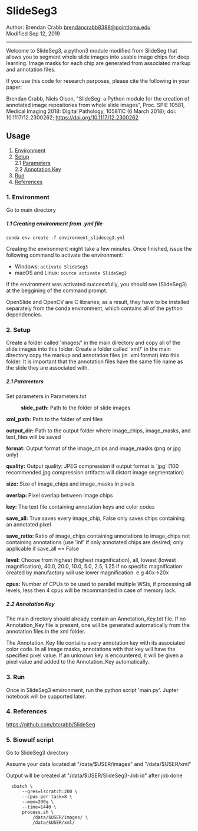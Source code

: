 # SlideSeg3

Author: Brendan Crabb <brendancrabb8388@pointloma.edu> <br>
Modified Sep 12, 2019 <br>
<hr>

Welcome to SlideSeg3, a python3 module modified from SlideSeg that allows you to segment whole slide images into usable image
chips for deep learning. Image masks for each chip are generated from associated markup and annotation files.

If you use this code for research purposes, please cite the following in your paper: 

Brendan Crabb, Niels Olson, "SlideSeg: a Python module for the creation of annotated image repositories from whole slide images", Proc. SPIE 10581, Medical Imaging 2018: Digital Pathology, 105811C (6 March 2018); doi: 10.1117/12.2300262; https://doi.org/10.1117/12.2300262


## Usage <a class ="anchor" id="user-guide"></a>
1.    [Environment](#1.)  
2.    [Setup](#2.)  
      2.1 [Parameters](#2.1)  
      2.2 [Annotation Key](#2.2)  
3.    [Run](#3.)
4.    [References](#4.)

### 1. Environment <a class ="anchor" id="1."></a>

Go to main directory

##### 1.1 Creating environment from .yml file <a class ="anchor" id="1.1"></a>

<code>conda env create -f environment_slideseg3.yml </code>

Creating the environment might take a few minutes. Once finished, issue the following command to activate the environment:

* Windows: <code>activate SlideSeg3</code>
* macOS and Linux: <code>source activate SlideSeg3</code>

If the environment was activated successfully, you should see (SlideSeg3) at the beggining of the command prompt.

OpenSlide and OpenCV are C libraries; as a result, they have to be installed separately from the conda environment, which contains all of the python dependencies.

### 2. Setup <a class ="anchor" id="2."></a>

Create a folder called 'images/' in the main directory and copy all of the slide images into this folder. Create a folder called 'xml/' in the main directory copy the markup and annotation files (in .xml format) into this folder. It is important that the annotation files have the same file name as the slide they are associated with.

##### 2.1 Parameters <a class ="anchor" id="2.1"></a>

Set parameters in Parameters.txt

<p style="margin-left: 40px">
<b>slide_path:</b> Path to the folder of slide images <br>

<b>xml_path:</b> Path to the folder of xml files <br>

<b>output_dir:</b> Path to the output folder where image_chips, image_masks, and text_files will be saved <br>

<b>format:</b> Output format of the image_chips and image_masks (png or jpg only) <br>

<b>quality:</b> Output quality: JPEG compression if output format is 'jpg' (100 recommended,jpg compression artifacts will distort image segmentation) <br>

<b>size:</b> Size of image_chips and image_masks in pixels <br>

<b>overlap:</b> Pixel overlap between image chips <br>

<b>key:</b> The text file containing annotation keys and color codes <br>

<b>save_all:</b> True saves every image_chip, False only saves chips containing an annotated pixel <br>

<b>save_ratio:</b> Ratio of image_chips containing annotations to image_chips not containing annotations (use 'inf' if only annotated chips are desired; only applicable if save_all == False <br>

<b>level:</b> Choose from highest (highest magnification), all, lowest (lowest magnification), 40.0, 20.0, 10.0, 5.0, 2.5, 1.25
if no specific magnification created by manufactory will use lower magnification. e.g 40x->20x <br>

<b>cpus:</b> Number of CPUs to be used to parallel multiple WSIs, if processing all levels, less then 4 cpus will be recommanded in case of memory lack.

</p>

##### 2.2 Annotation Key <a class ="anchor" id="2.2"></a>

   The main directory should already contain an Annotation_Key.txt file. If no Annotation_Key file is present, one will be generated automatically from the annotation files in the xml folder.<br>

   The Annotation_Key file contains every annotation key with its associated color code. In all image masks, annotations with that key will have the specified pixel value.  If an unknown key is encountered, it will be given a pixel value and added to the Annotation_Key automatically. <br>

### 3. Run <a class ="anchor" id="3."></a>
Once in SlideSeg3 environment, run the python script 'main.py'. Jupter notebook will be supported later.

### 4. References <a class ="anchor" id="4."></a>
https://github.com/btcrabb/SlideSeg

### 5. Biowulf script
  Go to SlideSeg3 directory

  Assume your data located at "/data/$USER/images" and "/data/$USER/xml"

  Output will be created at 
  "/data/$USER/SlideSeg3-Job id" after job done

```console
  sbatch \
      --gres=lscratch:200 \
      --cpus-per-task=8 \
      --mem=200g \
      --time=1440 \
      process.sh \
          /data/$USER/images/ \
          /data/$USER/xml/
```